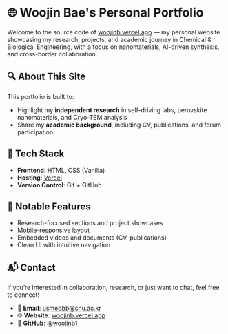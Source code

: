 # 🌐 Woojin Bae's Personal Portfolio

Welcome to the source code of [woojinb.vercel.app](https://woojinb.vercel.app) — my personal website showcasing my research, projects, and academic journey in Chemical & Biological Engineering, with a focus on nanomaterials, AI-driven synthesis, and cross-border collaboration.


## 🔍 About This Site

This portfolio is built to:
- Highlight my **independent research** in self-driving labs, perovskite nanomaterials, and Cryo-TEM analysis
- Share my **academic background**, including CV, publications, and forum participation

## 🚀 Tech Stack

- **Frontend**: HTML, CSS (Vanilla)
- **Hosting**: [Vercel](https://vercel.com)
- **Version Control**: Git + GitHub


## 🧠 Notable Features

- Research-focused sections and project showcases
- Mobile-responsive layout
- Embedded videos and documents (CV, publications)
- Clean UI with intuitive navigation

## 📬 Contact

If you’re interested in collaboration, research, or just want to chat, feel free to connect!

- 📧 **Email**: [usmebbb@snu.ac.kr](mailto:usmebbb@snu.ac.kr)  
- 🌐 **Website**: [woojinb.vercel.app](https://woojinb.vercel.app)  
- 🔗 **GitHub**: [@woojinb1](https://github.com/woojinb1)
